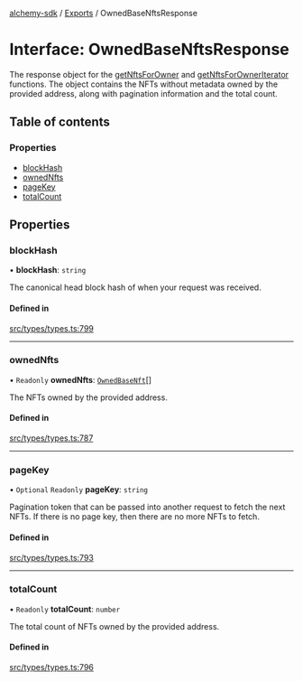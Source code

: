 [alchemy-sdk](../README.md) / [Exports](../modules.md) / OwnedBaseNftsResponse

# Interface: OwnedBaseNftsResponse

The response object for the [getNftsForOwner](../classes/NftNamespace.md#getnftsforowner) and
[getNftsForOwnerIterator](../classes/NftNamespace.md#getnftsforowneriterator) functions. The object contains the NFTs
without metadata owned by the provided address, along with pagination
information and the total count.

## Table of contents

### Properties

- [blockHash](OwnedBaseNftsResponse.md#blockhash)
- [ownedNfts](OwnedBaseNftsResponse.md#ownednfts)
- [pageKey](OwnedBaseNftsResponse.md#pagekey)
- [totalCount](OwnedBaseNftsResponse.md#totalcount)

## Properties

### blockHash

• **blockHash**: `string`

The canonical head block hash of when your request was received.

#### Defined in

[src/types/types.ts:799](https://github.com/alchemyplatform/alchemy-sdk-js/blob/5fad342/src/types/types.ts#L799)

___

### ownedNfts

• `Readonly` **ownedNfts**: [`OwnedBaseNft`](OwnedBaseNft.md)[]

The NFTs owned by the provided address.

#### Defined in

[src/types/types.ts:787](https://github.com/alchemyplatform/alchemy-sdk-js/blob/5fad342/src/types/types.ts#L787)

___

### pageKey

• `Optional` `Readonly` **pageKey**: `string`

Pagination token that can be passed into another request to fetch the next
NFTs. If there is no page key, then there are no more NFTs to fetch.

#### Defined in

[src/types/types.ts:793](https://github.com/alchemyplatform/alchemy-sdk-js/blob/5fad342/src/types/types.ts#L793)

___

### totalCount

• `Readonly` **totalCount**: `number`

The total count of NFTs owned by the provided address.

#### Defined in

[src/types/types.ts:796](https://github.com/alchemyplatform/alchemy-sdk-js/blob/5fad342/src/types/types.ts#L796)
